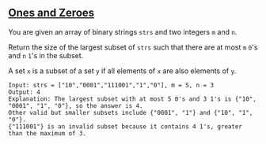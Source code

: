 ## [Ones and Zeroes](https://leetcode.com/problems/ones-and-zeroes/)

You are given an array of binary strings `strs` and two integers `m` and `n`.

Return the size of the largest subset of `strs` such that there are at most `m` `0`'s and `n` `1`'s in the subset.

A set `x` is a subset of a set `y` if all elements of `x` are also elements of `y`.

```
Input: strs = ["10","0001","111001","1","0"], m = 5, n = 3
Output: 4
Explanation: The largest subset with at most 5 0's and 3 1's is {"10", "0001", "1", "0"}, so the answer is 4.
Other valid but smaller subsets include {"0001", "1"} and {"10", "1", "0"}.
{"111001"} is an invalid subset because it contains 4 1's, greater than the maximum of 3.
```
